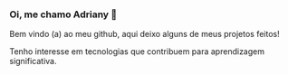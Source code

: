 ### Oi, me chamo Adriany :raising_hand: 

Bem vindo (a) ao meu github, aqui deixo alguns de meus projetos feitos!
<p>Tenho interesse em tecnologias que contribuem para aprendizagem significativa. 
